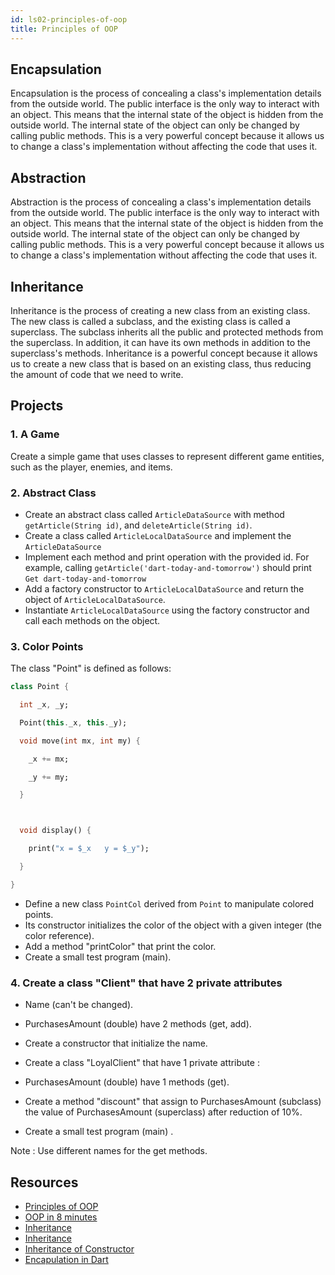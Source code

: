 ```yaml
---
id: ls02-principles-of-oop
title: Principles of OOP
---
```


## Encapsulation

Encapsulation is the process of concealing a class's implementation details from the outside world. The public interface is the only way to interact with an object. This means that the internal state of the object is hidden from the outside world. The internal state of the object can only be changed by calling public methods. This is a very powerful concept because it allows us to change a class's implementation without affecting the code that uses it.

## Abstraction

Abstraction is the process of concealing a class's implementation details from the outside world. The public interface is the only way to interact with an object. This means that the internal state of the object is hidden from the outside world. The internal state of the object can only be changed by calling public methods. This is a very powerful concept because it allows us to change a class's implementation without affecting the code that uses it.

## Inheritance

Inheritance is the process of creating a new class from an existing class. The new class is called a subclass, and the existing class is called a superclass. The subclass inherits all the public and protected methods from the superclass. In addition, it can have its own methods in addition to the superclass's methods. Inheritance is a powerful concept because it allows us to create a new class that is based on an existing class, thus reducing the amount of code that we need to write.

## Projects

### 1. A Game

Create a simple game that uses classes to represent different game entities, such as the player, enemies, and items.

### 2. Abstract Class

 - Create an abstract class called `ArticleDataSource` with method `getArticle(String id)`, and `deleteArticle(String id)`.
 - Create a class called `ArticleLocalDataSource` and implement the `ArticleDataSource`
 - Implement each method and print operation with the provided id. For example, calling `getArticle('dart-today-and-tomorrow')` should print `Get dart-today-and-tomorrow`
 - Add a factory constructor to `ArticleLocalDataSource` and return the object of `ArticleLocalDataSource`.
 - Instantiate `ArticleLocalDataSource` using the factory constructor and call each methods on the object.

### 3. Color Points

The class "Point" is defined as follows:

```dart
class Point {

  int _x, _y;

  Point(this._x, this._y);

  void move(int mx, int my) {

    _x += mx;

    _y += my;

  }



  void display() {

    print("x = $_x   y = $_y");

  }

}
```

- Define a new class `PointCol` derived from `Point` to manipulate colored points.
- Its constructor initializes the color of the object with a given integer (the color reference).
- Add a method "printColor" that print the color.
- Create a small test program (main).

### 4. Create a class "Client" that have 2 private attributes

- Name (can't be changed).
- PurchasesAmount (double) have 2 methods (get, add).

- Create a constructor that initialize the name.
- Create a class "LoyalClient" that have 1 private attribute :
- PurchasesAmount (double) have 1 methods (get).
- Create a method "discount" that assign to PurchasesAmount (subclass) the value of PurchasesAmount (superclass) after reduction of 10%.
- Create a small test program (main) .

Note : Use different names for the get methods.

## Resources

- [Principles of OOP](https://www.freecodecamp.org/news/object-oriented-programming-concepts-21bb035f7260/)
- [OOP in 8 minutes](https://www.youtube.com/watch?v=pTB0EiLXUC8)
- [Inheritance](https://www.darttutorial.org/dart-tutorial/dart-inheritance/)
- [Inheritance](https://dart-tutorial.com/object-oriented-programming/inheritance-in-dart/)
- [Inheritance of Constructor](https://dart-tutorial.com/object-oriented-programming/inheritance-of-constructor-in-dart/)
- [Encapulation in Dart](https://dart-tutorial.com/object-oriented-programming/encapsulation-in-dart/)